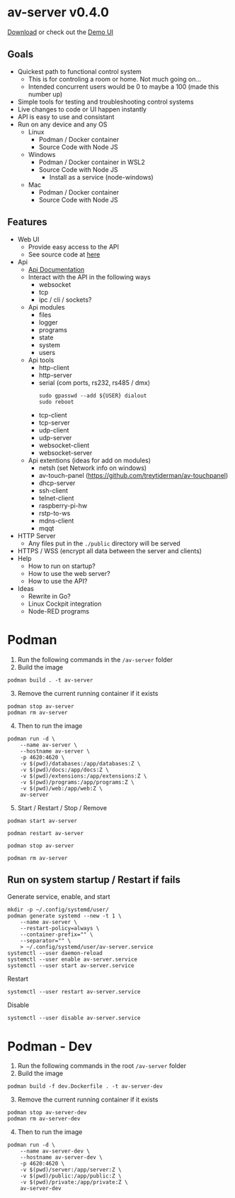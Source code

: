 # av-server v0.4.0

[Download](https://github.com/TreyTiderman/av-server/releases/tag/v0.4) or check out the [Demo UI](https://trey.app/av-server)

## Goals

- Quickest path to functional control system
    - This is for controling a room or home. Not much going on... 
    - Intended concurrent users would be 0 to maybe a 100 (made this number up)
- Simple tools for testing and troubleshooting control systems
- Live changes to code or UI happen instantly
- API is easy to use and consistant
- Run on any device and any OS
    - Linux
        - Podman / Docker container
        - Source Code with Node JS
    - Windows
        - Podman / Docker container in WSL2
        - Source Code with Node JS
            - Install as a service (node-windows)
    - Mac
        - Podman / Docker container
        - Source Code with Node JS

## Features

- Web UI
    - Provide easy access to the API
    - See source code at [here](https://github.com/TreyTiderman/av-server-ui)
- Api
    - [Api Documentation](./docs/api/api.md)
    - Interact with the API in the following ways
        - websocket
        - tcp
        - ipc / cli / sockets?
    - Api modules
        - files
        - logger
        - programs
        - state
        - system
        - users
    - Api tools
        - http-client
        - http-server
        - serial (com ports, rs232, rs485 / dmx)
            ```
            sudo gpasswd --add ${USER} dialout
            sudo reboot
            ```
        - tcp-client
        - tcp-server
        - udp-client
        - udp-server
        - websocket-client
        - websocket-server
    - Api extentions (ideas for add on modules)
        - netsh (set Network info on windows)
        - av-touch-panel (https://github.com/treytiderman/av-touchpanel)
        - dhcp-server
        - ssh-client
        - telnet-client
        - raspberry-pi-hw
        - rstp-to-ws
        - mdns-client
        - mqqt
- HTTP Server
    - Any files put in the `./public` directory will be served
- HTTPS / WSS (encrypt all data between the server and clients)
- Help
    - How to run on startup?
    - How to use the web server?
    - How to use the API?
- Ideas
    - Rewrite in Go?
    - Linux Cockpit integration
    - Node-RED programs

# Podman

1. Run the following commands in the `/av-server` folder
2. Build the image

```
podman build . -t av-server
```

3. Remove the current running container if it exists

```
podman stop av-server
podman rm av-server
```

4. Then to run the image

```
podman run -d \
    --name av-server \
    --hostname av-server \
    -p 4620:4620 \
    -v $(pwd)/databases:/app/databases:Z \
    -v $(pwd)/docs:/app/docs:Z \
    -v $(pwd)/extensions:/app/extensions:Z \
    -v $(pwd)/programs:/app/programs:Z \
    -v $(pwd)/web:/app/web:Z \
    av-server
```

5. Start / Restart / Stop / Remove

```
podman start av-server
```

```
podman restart av-server
```

```
podman stop av-server
```

```
podman rm av-server
```

## Run on system startup / Restart if fails

Generate service, enable, and start

```
mkdir -p ~/.config/systemd/user/
podman generate systemd --new -t 1 \
	--name av-server \
	--restart-policy=always \
	--container-prefix="" \
	--separator="" \
	> ~/.config/systemd/user/av-server.service
systemctl --user daemon-reload
systemctl --user enable av-server.service
systemctl --user start av-server.service
```

Restart

```
systemctl --user restart av-server.service
```

Disable

```
systemctl --user disable av-server.service
```

# Podman - Dev

1. Run the following commands in the root `/av-server` folder
2. Build the image

```
podman build -f dev.Dockerfile . -t av-server-dev
```

3. Remove the current running container if it exists

```
podman stop av-server-dev
podman rm av-server-dev
```

4. Then to run the image

```
podman run -d \
    --name av-server-dev \
    --hostname av-server-dev \
    -p 4620:4620 \
    -v $(pwd)/server:/app/server:Z \
    -v $(pwd)/public:/app/public:Z \
    -v $(pwd)/private:/app/private:Z \
    av-server-dev
```

